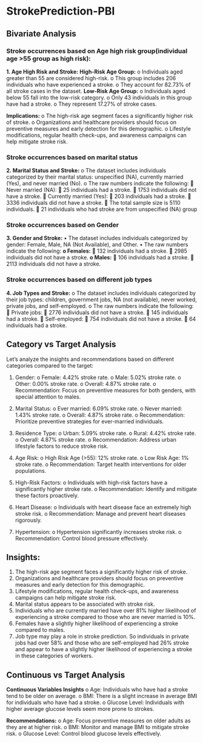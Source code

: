 # StrokePrediction-PBI

## Bivariate Analysis

### Stroke occurrences based on Age high risk group(individual age >55 group as high risk):

**1.	Age High Risk and Stroke:**
**High-Risk Age Group:**
o	Individuals aged greater than 55 are considered high-risk.
o	This group includes 206 individuals who have experienced a stroke.
o	They account for 82.73% of all stroke cases in the dataset.
**Low-Risk Age Group:**
o	Individuals aged below 55 fall into the low-risk category.
o	Only 43 individuals in this group have had a stroke.
o	They represent 17.27% of stroke cases.

**Implications:**
o	The high-risk age segment faces a significantly higher risk of stroke.
o	Organizations and healthcare providers should focus on preventive measures and early detection for this demographic.
o	Lifestyle modifications, regular health check-ups, and awareness campaigns can help mitigate stroke risk.

### Stroke occurrences based on marital status

**2.	Marital Status and Stroke:**
o	The dataset includes individuals categorized by their marital status: unspecified (NA), currently married (Yes), and never married (No).
o	The raw numbers indicate the following:
	Never married (NA):
	25 individuals had a stroke.
	1753 individuals did not have a stroke.
	Currently married (Yes):
	203 individuals had a stroke.
	3336 individuals did not have a stroke.
	The total sample size is 5110 individuals.
	21 individuals who had stroke are from unspecified (NA) group

### Stroke occurrences based on Gender

**3.	Gender and Stroke:**
•	The dataset includes individuals categorized by gender: Female, Male, NA (Not Available), and Other.
•	The raw numbers indicate the following:
**o	Females:**
	132 individuals had a stroke.
	2985 individuals did not have a stroke.
**o	Males:**
	106 individuals had a stroke.
	2113 individuals did not have a stroke.

### Stroke occurrences based on different job types

**4.	Job Types and Stroke:**
o	The dataset includes individuals categorized by their job types: children, government jobs, NA (not available), never worked, private jobs, and self-employed.
o	The raw numbers indicate the following:
	Private jobs:
	2776 individuals did not have a stroke.
	145 individuals had a stroke.
	Self-employed:
	754 individuals did not have a stroke.
	64 individuals had a stroke.

## Category vs Target Analysis
Let’s analyze the insights and recommendations based on different categories compared to the target:

1.	Gender:
o	Female: 4.42% stroke rate.
o	Male: 5.02% stroke rate.
o	Other: 0.00% stroke rate.
o	Overall: 4.87% stroke rate.
o	Recommendation: Focus on preventive measures for both genders, with special attention to males.

2.	Marital Status:
o	Ever married: 6.09% stroke rate.
o	Never married: 1.43% stroke rate.
o	Overall: 4.87% stroke rate.
o	Recommendation: Prioritize preventive strategies for ever-married individuals.

3.	Residence Type:
o	Urban: 5.09% stroke rate.
o	Rural: 4.42% stroke rate.
o	Overall: 4.87% stroke rate.
o	Recommendation: Address urban lifestyle factors to reduce stroke risk.

4.	Age Risk:
o	High Risk Age (>55): 12% stroke rate.
o	Low Risk Age: 1% stroke rate.
o	Recommendation: Target health interventions for older populations.

5.	High-Risk Factors:
o	Individuals with high-risk factors have a significantly higher stroke rate.
o	Recommendation: Identify and mitigate these factors proactively.

6.	Heart Disease:
o	Individuals with heart disease face an extremely high stroke risk.
o	Recommendation: Manage and prevent heart diseases rigorously.

7.	Hypertension:
o	Hypertension significantly increases stroke risk.
o	Recommendation: Control blood pressure effectively.

## Insights:
1.	The high-risk age segment faces a significantly higher risk of stroke.
2.	Organizations and healthcare providers should focus on preventive measures and early detection for this demographic.
3.	Lifestyle modifications, regular health check-ups, and awareness campaigns can help mitigate stroke risk.
4.	Marital status appears to be associated with stroke risk.
5.	Individuals who are currently married have over 81% higher likelihood of experiencing a stroke compared to those who are never married is 10%.
6.	Females have a slightly higher likelihood of experiencing a stroke compared to males.
7.	Job type may play a role in stroke prediction. So individuals in private jobs  had over 58% and those who are self-employed had 26% stroke and appear to have a slightly higher likelihood of experiencing a stroke in these categories of workers.

## Continuous vs Target Analysis

**Continuous Variables Insights**
o	Age: Individuals who have had a stroke tend to be older on average.
o	BMI: There is a slight increase in average BMI for individuals who have had a stroke.
o	Glucose Level: Individuals with higher average glucose levels seem more prone to strokes.

**Recommendations:**
o	Age: Focus preventive measures on older adults as they are at higher risk.
o	BMI: Monitor and manage BMI to mitigate stroke risk.
o	Glucose Level: Control blood glucose levels effectively.
